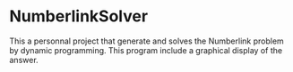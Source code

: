 # NumberlinkSolver
This a personnal project that generate and solves the Numberlink problem by dynamic programming. 
This program include a graphical display of the answer.
